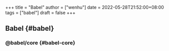 +++
title = "Babel"
author = ["wenhu"]
date = 2022-05-28T21:52:00+08:00
tags = ["babel"]
draft = false
+++

## Babel {#babel}


### @babel/core {#babel-core}
